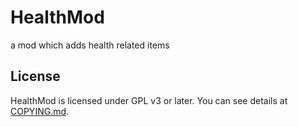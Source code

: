 # HealthMod  
a mod which adds health related items  
## License  
HealthMod is licensed under GPL v3 or later. You can see details at [COPYING.md](COPYING.md).  
